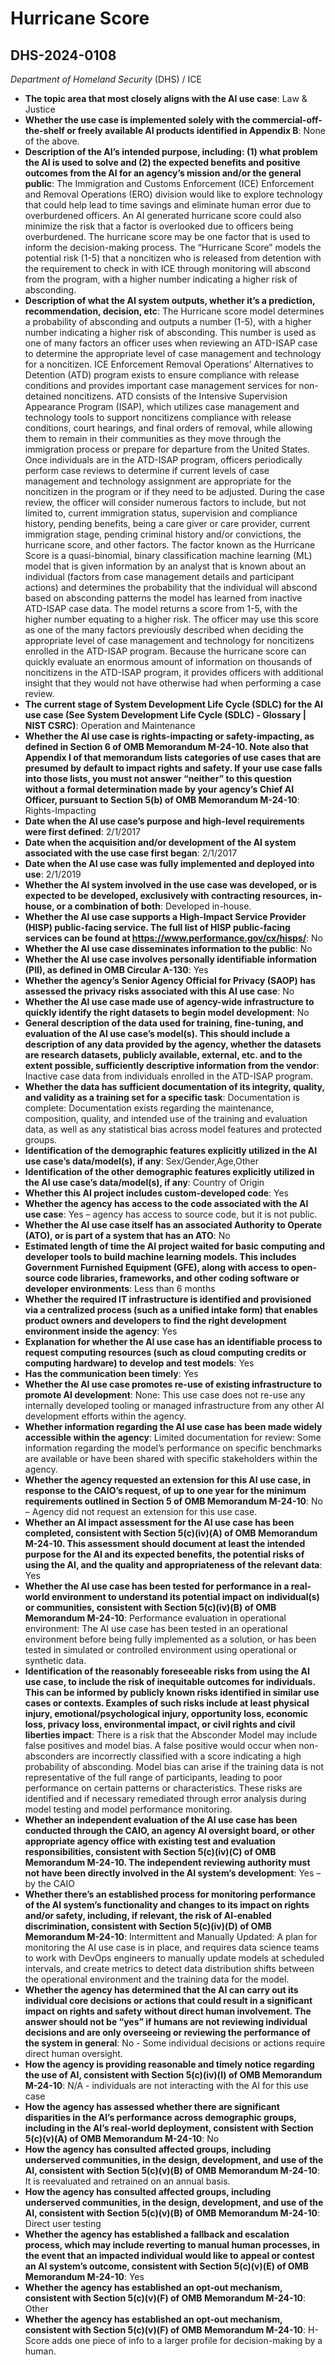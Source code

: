 # Hurricane Score
## DHS-2024-0108
_Department of Homeland Security_ (DHS) / ICE


+ **The topic area that most closely aligns with the AI use case**: Law & Justice
+ **Whether the use case is implemented solely with the commercial-off-the-shelf or freely available AI products identified in Appendix B**: None of the above.
+ **Description of the AI’s intended purpose, including: (1) what problem the AI is used to solve and (2) the expected benefits and positive outcomes from the AI for an agency’s mission and/or the general public**: The Immigration and Customs Enforcement (ICE) Enforcement and Removal Operations (ERO) division would like to explore technology that could help lead to time savings and eliminate human error due to overburdened officers.  An AI generated hurricane score could also minimize the risk that a factor is overlooked due to officers being overburdened.  The hurricane score may be one factor that is used to inform the decision-making process. The “Hurricane Score” models the potential risk (1-5) that a noncitizen who is released from detention with the requirement to check in with ICE through monitoring will abscond from the program, with a higher number indicating a higher risk of absconding.
+ **Description of what the AI system outputs, whether it’s a prediction, recommendation, decision, etc**: The Hurricane score model determines a probability of absconding and outputs a number (1-5), with a higher number indicating a higher risk of absconding. This number is used as one of many factors an officer uses when reviewing an ATD-ISAP case to determine the appropriate level of case management and technology for a noncitizen.
ICE Enforcement Removal Operations’ Alternatives to Detention (ATD) program exists to ensure compliance with release conditions and provides important case management services for non-detained noncitizens. ATD consists of the Intensive Supervision Appearance Program (ISAP), which utilizes case management and technology tools to support noncitizens compliance with release conditions, court hearings, and final orders of removal, while allowing them to remain in their communities as they move through the immigration process or prepare for departure from the United States. Once individuals are in the ATD-ISAP program, officers periodically perform case reviews to determine if current levels of case management and technology assignment are appropriate for the noncitizen in the program or if they need to be adjusted. During the case review, the officer will consider numerous factors to include, but not limited to, current immigration status, supervision and compliance history, pending benefits, being a care giver or care provider, current immigration stage, pending criminal history and/or convictions, the hurricane score, and other factors. The factor known as the Hurricane Score is a quasi-binomial, binary classification machine learning (ML) model that is given information by an analyst that is known about an individual (factors from case management details and participant actions) and determines the probability that the individual will abscond based on absconding patterns the model has learned from inactive ATD-ISAP case data. The model returns a score from 1-5, with the higher number equating to a higher risk. The officer may use this score as one of the many factors previously described when deciding the appropriate level of case management and technology for noncitizens enrolled in the ATD-ISAP program. Because the hurricane score can quickly evaluate an enormous amount of information on thousands of noncitizens in the ATD-ISAP program, it provides officers with additional insight that they would not have otherwise had when performing a case review. 
+ **The current stage of System Development Life Cycle (SDLC) for the AI use case (See System Development Life Cycle (SDLC) - Glossary | NIST CSRC)**: Operation and Maintenance
+ **Whether the AI use case is rights-impacting or safety-impacting, as defined in Section 6 of OMB Memorandum M-24-10. Note also that Appendix I of that memorandum lists categories of use cases that are presumed by default to impact rights and safety. If your use case falls into those lists, you must not answer “neither” to this question without a formal determination made by your agency’s Chief AI Officer, pursuant to Section 5(b) of OMB Memorandum M-24-10**: Rights-Impacting
+ **Date when the AI use case’s purpose and high-level requirements were first defined**: 2/1/2017
+ **Date when the acquisition and/or development of the AI system associated with the use case first began**: 2/1/2017
+ **Date when the AI use case was fully implemented and deployed into use**: 2/1/2019
+ **Whether the AI system involved in the use case was developed, or is expected to be developed, exclusively with contracting resources, in-house, or a combination of both**: Developed in-house.
+ **Whether the AI use case supports a High-Impact Service Provider (HISP) public-facing service. The full list of HISP public-facing services can be found at https://www.performance.gov/cx/hisps/**: No
+ **Whether the AI use case disseminates information to the public**: No
+ **Whether the AI use case involves personally identifiable information (PII), as defined in OMB Circular A-130**: Yes
+ **Whether the agency’s Senior Agency Official for Privacy (SAOP) has assessed the privacy risks associated with this AI use case**: No
+ **Whether the AI use case made use of agency-wide infrastructure to quickly identify the right datasets to begin model development**: No
+ **General description of the data used for training, fine-tuning, and evaluation of the AI use case’s model(s). This should include a description of any data provided by the agency, whether the datasets are research datasets, publicly available, external, etc. and to the extent possible, sufficiently descriptive information from the vendor**: Inactive case data from individuals enrolled in the ATD-ISAP program.
+ **Whether the data has sufficient documentation of its integrity, quality, and validity as a training set for a specific task**: Documentation is complete: Documentation exists regarding the maintenance, composition, quality, and intended use of the training and evaluation data, as well as any statistical bias across model features and protected groups.
+ **Identification of the demographic features explicitly utilized in the AI use case’s data/model(s), if any**: Sex/Gender,Age,Other
+ **Identification of the other demographic features explicitly utilized in the AI use case’s data/model(s), if any**: Country of Origin
+ **Whether this AI project includes custom-developed code**: Yes
+ **Whether the agency has access to the code associated with the AI use case**: Yes – agency has access to source code, but it is not public.
+ **Whether the AI use case itself has an associated Authority to Operate (ATO), or is part of a system that has an ATO**: No
+ **Estimated length of time the AI project waited for basic computing and developer tools to build machine learning models. This includes Government Furnished Equipment (GFE), along with access to open-source code libraries, frameworks, and other coding software or developer environments**: Less than 6 months
+ **Whether the required IT infrastructure is identified and provisioned via a centralized process (such as a unified intake form) that enables product owners and developers to find the right development environment inside the agency**: Yes
+ **Explanation for whether the AI use case has an identifiable process to request computing resources (such as cloud computing credits or computing hardware) to develop and test models**: Yes
+ **Has the communication been timely**: Yes
+ **Whether the AI use case promotes re-use of existing infrastructure to promote AI development**: None: This use case does not re-use any internally developed tooling or managed infrastructure from any other AI development efforts within the agency.
+ **Whether information regarding the AI use case has been made widely accessible within the agency**: Limited documentation for review: Some information regarding the model’s performance on specific benchmarks are available or have been shared with specific stakeholders within the agency.
+ **Whether the agency requested an extension for this AI use case, in response to the CAIO’s request, of up to one year for the minimum requirements outlined in Section 5 of OMB Memorandum M-24-10**: No – Agency did not request an extension for this use case.
+ **Whether an AI impact assessment for the AI use case has been completed, consistent with Section 5(c)(iv)(A) of OMB Memorandum M-24-10. This assessment should document at least the intended purpose for the AI and its expected benefits, the potential risks of using the AI, and the quality and appropriateness of the relevant data**: Yes
+ **Whether the AI use case has been tested for performance in a real-world environment to understand its potential impact on individual(s) or communities, consistent with Section 5(c)(iv)(B) of OMB Memorandum M-24-10**: Performance evaluation in operational environment: The AI use case has been tested in an operational environment before being fully implemented as a solution, or has been tested in simulated or controlled environment using operational or synthetic data.
+ **Identification of the reasonably foreseeable risks from using the AI use case, to include the risk of inequitable outcomes for individuals. This can be informed by publicly known risks identified in similar use cases or contexts. Examples of such risks include at least physical injury, emotional/psychological injury, opportunity loss, economic loss, privacy loss, environmental impact, or civil rights and civil liberties impact**: There is a risk that the Absconder Model may include false positives and model bias. A false positive would occur when non-absconders are incorrectly classified with a score indicating a high probability of absconding. Model bias can arise if the training data is not representative of the full range of participants, leading to poor performance on certain patterns or characteristics. These risks are identified and if necessary remediated through error analysis during model testing and model performance monitoring.
+ **Whether an independent evaluation of the AI use case has been conducted through the CAIO, an agency AI oversight board, or other appropriate agency office with existing test and evaluation responsibilities, consistent with Section 5(c)(iv)(C) of OMB Memorandum M-24-10. The independent reviewing authority must not have been directly involved in the AI system’s development**: Yes – by the CAIO
+ **Whether there’s an established process for monitoring performance of the AI system’s functionality and changes to its impact on rights and/or safety, including, if relevant, the risk of AI-enabled discrimination, consistent with Section 5(c)(iv)(D) of OMB Memorandum M-24-10**: Intermittent and Manually Updated: A plan for monitoring the AI use case is in place, and requires data science teams to work with DevOps engineers to manually update models at scheduled intervals, and create metrics to detect data distribution shifts between the operational environment and the training data for the model.
+ **Whether the agency has determined that the AI can carry out its individual core decisions or actions that could result in a significant impact on rights and safety without direct human involvement. The answer should not be “yes” if humans are not reviewing individual decisions and are only overseeing or reviewing the performance of the system in general**: No - Some individual decisions or actions require direct human oversight.
+ **How the agency is providing reasonable and timely notice regarding the use of AI, consistent with Section 5(c)(iv)(I) of OMB Memorandum M-24-10**: N/A - individuals are not interacting with the AI for this use case
+ **How the agency has assessed whether there are significant disparities in the AI’s performance across demographic groups, including in the AI’s real-world deployment, consistent with Section 5(c)(v)(A) of OMB Memorandum M-24-10**: No
+ **How the agency has consulted affected groups, including underserved communities, in the design, development, and use of the AI, consistent with Section 5(c)(v)(B) of OMB Memorandum M-24-10**: It is reevaluated and retrained on an annual basis.
+ **How the agency has consulted affected groups, including underserved communities, in the design, development, and use of the AI, consistent with Section 5(c)(v)(B) of OMB Memorandum M-24-10**: Direct user testing
+ **Whether the agency has established a fallback and escalation process, which may include reverting to manual human processes, in the event that an impacted individual would like to appeal or contest an AI system’s outcome, consistent with Section 5(c)(v)(E) of OMB Memorandum M-24-10**: Yes
+ **Whether the agency has established an opt-out mechanism, consistent with Section 5(c)(v)(F) of OMB Memorandum M-24-10**: Other
+ **Whether the agency has established an opt-out mechanism, consistent with Section 5(c)(v)(F) of OMB Memorandum M-24-10**: H-Score adds one piece of info to a larger profile for decision-making by a human.